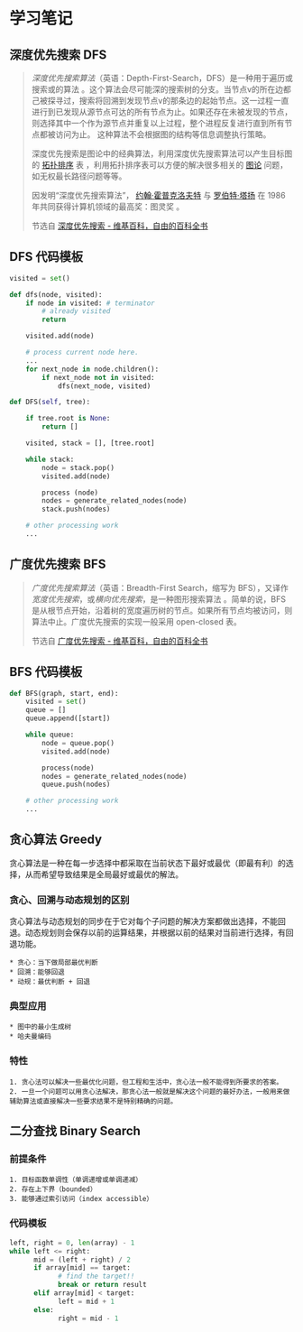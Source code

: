 # 学习笔记

## 深度优先搜索 DFS

> *深度优先搜索算法*（英语：Depth-First-Search，DFS）是一种用于遍历或搜索或的算法 。这个算法会尽可能深的搜索树的分支。当节点v的所在边都己被探寻过，搜索将回溯到发现节点v的那条边的起始节点。这一过程一直进行到已发现从源节点可达的所有节点为止。如果还存在未被发现的节点，则选择其中一个作为源节点并重复以上过程，整个进程反复进行直到所有节点都被访问为止。 这种算法不会根据图的结构等信息调整执行策略。
> 
> 深度优先搜索是图论中的经典算法，利用深度优先搜索算法可以产生目标图的 [拓扑排序](https://zh.wikipedia.org/wiki/%E6%8B%93%E6%89%91%E6%8E%92%E5%BA%8F) 表 ，利用拓扑排序表可以方便的解决很多相关的 [图论](https://zh.wikipedia.org/wiki/%E5%9B%BE%E8%AE%BA) 问题，如无权最长路径问题等等。
> 
> 因发明“深度优先搜索算法”， [约翰·霍普克洛夫特](https://zh.wikipedia.org/wiki/%E7%B4%84%E7%BF%B0%C2%B7%E9%9C%8D%E6%99%AE%E5%85%8B%E6%B4%9B%E5%A4%AB%E7%89%B9) 与 [罗伯特·塔扬](https://zh.wikipedia.org/wiki/%E7%BD%97%E4%BC%AF%E7%89%B9%C2%B7%E5%A1%94%E6%89%AC) 在 1986 年共同获得计算机领域的最高奖：图灵奖 。  
> 
> 节选自 [深度优先搜索 - 维基百科，自由的百科全书](https://zh.wikipedia.org/wiki/%E6%B7%B1%E5%BA%A6%E4%BC%98%E5%85%88%E6%90%9C%E7%B4%A2)

## DFS 代码模板

```python
visited = set() 

def dfs(node, visited):
    if node in visited: # terminator
    	# already visited 
    	return 

	visited.add(node) 

	# process current node here. 
	...
	for next_node in node.children(): 
		if next_node not in visited: 
			dfs(next_node, visited)
```

```python
def DFS(self, tree): 

	if tree.root is None: 
		return [] 

	visited, stack = [], [tree.root]

	while stack: 
		node = stack.pop() 
		visited.add(node)

		process (node) 
		nodes = generate_related_nodes(node) 
		stack.push(nodes) 

	# other processing work 
	...
```


## 广度优先搜索 BFS

> *广度优先搜索算法*（英语：Breadth-First Search，缩写为 BFS），又译作*宽度优先搜索*，或*横向优先搜索*，是一种图形搜索算法 。简单的说，BFS 是从根节点开始，沿着树的宽度遍历树的节点。如果所有节点均被访问，则算法中止。广度优先搜索的实现一般采用 open-closed 表。
> 
> 节选自 [广度优先搜索 - 维基百科，自由的百科全书](https://zh.wikipedia.org/wiki/%E5%B9%BF%E5%BA%A6%E4%BC%98%E5%85%88%E6%90%9C%E7%B4%A2)

## BFS 代码模板

```python
def BFS(graph, start, end):
    visited = set()
	queue = [] 
	queue.append([start]) 

	while queue: 
		node = queue.pop() 
		visited.add(node)

		process(node) 
		nodes = generate_related_nodes(node) 
		queue.push(nodes)

	# other processing work 
	...
```

## 贪心算法 Greedy

贪心算法是一种在每一步选择中都采取在当前状态下最好或最优（即最有利）的选择，从而希望导致结果是全局最好或最优的解法。

### 贪心、回溯与动态规划的区别

贪心算法与动态规划的同步在于它对每个子问题的解决方案都做出选择，不能回退。动态规划则会保存以前的运算结果，并根据以前的结果对当前进行选择，有回退功能。

	* 贪心：当下做局部最优判断
	* 回溯：能够回退
	* 动规：最优判断 + 回退

### 典型应用

	* 图中的最小生成树
	* 哈夫曼编码

### 特性

	1. 贪心法可以解决一些最优化问题，但工程和生活中，贪心法一般不能得到所要求的答案。
	2. 一旦一个问题可以用贪心法解决，那贪心法一般就是解决这个问题的最好办法，一般用来做辅助算法或直接解决一些要求结果不是特别精确的问题。

## 二分查找 Binary Search

### 前提条件

	1. 目标函数单调性（单调递增或单调递减）
	2. 存在上下界（bounded）
	3. 能够通过索引访问（index accessible）

### 代码模板

```python
left, right = 0, len(array) - 1
while left <= right:
	  mid = (left + right) / 2
	  if array[mid] == target:
		    # find the target!!
		    break or return result
	  elif array[mid] < target:
		    left = mid + 1
	  else:
		    right = mid - 1
```

